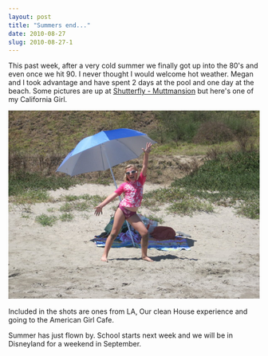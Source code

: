 ```yaml
---
layout: post
title: "Summers end..."
date: 2010-08-27
slug: 2010-08-27-1
---
```


This past week, after a very cold summer we finally got up into the 80&apos;s and even once we hit 90.  I never thought I would welcome hot weather.  Megan and I took advantage and have spent 2 days at the pool and one day at the beach.  Some pictures are up at  [Shutterfly - Muttmansion](http://muttmansion.shutterfly.com/)   but here&apos;s one of my California Girl.

 ![](/images/assets/IMG_2235-thumb-600x450-170.jpg) 

Included in the shots are ones from LA, Our clean House experience and going to the American Girl Cafe. 

Summer has just flown by.  School starts next week and we will be in Disneyland for a weekend in September.   <br />
